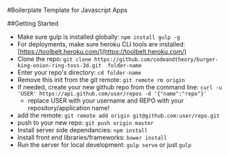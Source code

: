 #Boilerplate Template for Javascript Apps

##Getting Started

* Make sure gulp is installed globally: `npm install gulp -g`
* For deployments, make sure heroku CLI tools are installed: [https://toolbelt.heroku.com/](https://toolbelt.heroku.com/)
* Clone the repo: `git clone https://github.com/codeandtheory/burger-king-onion-ring-toss-3d.git  folder-name`
* Enter your repo's directory: `cd folder-name`
* Remove this init from the git remote: `git remote rm origin`
* If needed, create your new github repo from the command line: `curl -u 'USER' https://api.github.com/user/repos -d '{"name":"repo"}'`
	* replace USER with your username and REPO with your repository/application name!
* add the remote: `git remote add origin git@github.com:user/repo.git`
* push to your new repo: `git push origin master`
* Install server side dependancies: `npm install`
* Install front end libraries/frameworks: `bower install`
* Run the server for local development: `gulp serve` or just `gulp`
